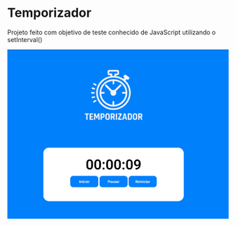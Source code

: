 <h1> Temporizador </h1>
<p> Projeto feito com objetivo de teste conhecido de JavaScript utilizando o setInterval()</p>

<img src="https://github.com/RicardoLucDev/temporizador/blob/master/assets/img-project.png?raw=true">

